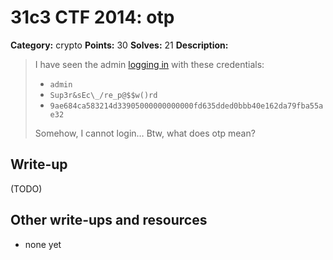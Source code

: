 # 31c3 CTF 2014: otp

**Category:** crypto
**Points:** 30
**Solves:** 21
**Description:**

> I have seen the admin [logging in](http://188.40.18.91:8000/) with these credentials:
>
> - `admin`
> - `Sup3r&sEc\_/re_p@$$w()rd`
> - `9ae684ca583214d33905000000000000fd635dded0bbb40e162da79fba55ae32`
>
> Somehow, I cannot login… Btw, what does otp mean?

## Write-up

(TODO)

## Other write-ups and resources

* none yet
